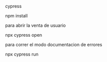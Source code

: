 cypress 


npm install


para abrir la venta de usuario

npx cypress open

para correr el modo documentacion de errores 

npx cypress run
